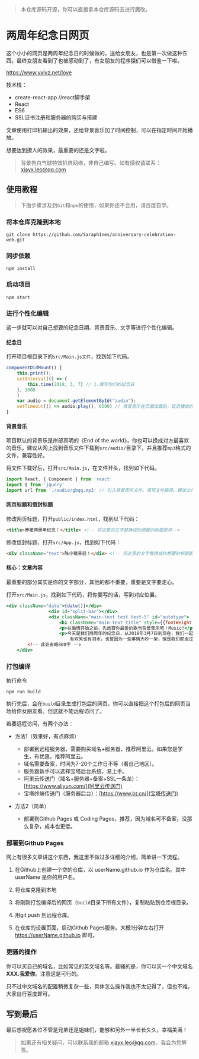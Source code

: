 > 本仓库源码开源，你可以直接拿本仓库源码去进行魔改。

# 两周年纪念日网页

这个小小的网页是两周年纪念日的时候做的，送给女朋友，也是第一次做这种东西。最终女朋友看到了也被感动到了，有女朋友的程序猿们可以借鉴一下啦。

https://www.yxlyz.net/love

技术栈：

- create-react-app //react脚手架
- React
- ES6
- SSL证书注册和服务器的购买与搭建

文章使用打印机输出的效果，还给背景音乐加了时间控制，可以在指定时间开始播放。

想要达到撩人的效果，最重要的还是文字啦。

> 背景告白气球特效扒自网络，非自己编写。如有侵权请联系：xiayx.leo@qq.com

## 使用教程

> 下面步骤涉及到`Git`和`npm`的使用，如果你还不会用，请百度自学。

### 将本仓库克隆到本地

```shell
git clone https://github.com/Saraph1nes/anniversary-celebration-web.git
```

### 同步依赖

``` shell
npm install
```

### 启动项目

```shell
npm start
```

### 进行个性化编辑

这一步就可以对自己想要的纪念日期、背景音乐、文字等进行个性化编辑。

#### 纪念日

打开项目根目录下的`src/Main.js文件`，找到如下代码。

```js
componentDidMount() {
    this.print();
    setInterval(() => {
        this.time(2018, 3, 7) // 1.填写你们的纪念日
    }, 1000
    )
    var audio = document.getElementById("audio");
    setTimeout(() => audio.play(), 8500) // 背景音乐在页面加载后，延迟播放的时长，单位：毫秒。
}
```

#### 背景音乐

项目默认的背景乐是岸部真明的《End of the world》，你也可以换成对方最喜欢的音乐。建议从网上找到音乐文件下载到`src/audio/`目录下，并且推荐`mp3`格式的文件，兼容性好。

将文件下载好后，打开`src/Main.js`，在文件开头，找到如下代码。

```js
import React, { Component } from 'react'
import $ from 'jquery'
import url from './audio/gbqq.mp3' // 引入背景音乐文件。填写文件路径。建议文件名用英文。
```

#### 网页标题和信封标题

修改网页标题，打开`public/index.html`，找到以下代码：

```html
<title>养猪两周年纪念！</title> <!-- 将这里的文字替换成你想要的标题即可-->
```

修改信封标题，打开`src/App.js`，找到如下代码：

```html
<div className="text">陈小猪亲启！</div> <!-- 将这里的文字替换成你想要的标题即可 -->
```

#### 核心：文章内容

最重要的部分其实是你的文字部分，其他的都不重要，重要是文字要走心。

打开`src/Main.js`，找到如下代码，将你要写的话，写到对应位置。

```jsx
<div className="date">{date()}</div>
                <div id="split-bar"></div>
                <div className="main-text test test-5" id="autotype">
                    <h1 className="main-text-title" style={{fontWeight: 800}}>哈喽！陈小猪猪猪猪！</h1>
                    <p>在煽情开始之前，先放首你最爱的歌当背景音乐吧！Music!</p>
                    <p>今天是我们两周年的纪念日，从2018年3月7日到现在，我们一起经历了许许多多的事情，
                        有欢笑也有泪水，也曾因为一些事情大吵一架，但是我们都走过来了。</p>
        <!-- 此处省略800字 -->
    </div>
```

### 打包编译

执行命令

```shel
npm run build
```

执行完后，会在`build`目录生成打包后的网页，你可以直接把这个打包后的网页当场给你女朋友看。但这就不能远程访问了。

若要远程访问，有两个办法：

- 方法1（效果好，有点麻烦）
  - 部署到远程服务器，需要购买域名+服务器，推荐阿里云。如果您是学生，有优惠。推荐阿里云。
  - 域名需要备案，时间为7-20个工作日不等（看自己地区）。
  - 服务器新手可以选择宝塔后台系统，易上手。
  - 阿里云传送门（域名+服务器+备案+SSL一条龙）：[https://www.aliyun.com/](阿里云传送门)
  - 宝塔终端传送门（服务器后台）：[https://www.bt.cn/](宝塔传送门)

- 方法2（简单）
  - 部署到Github Pages 或 Coding Pages，推荐，因为域名可不备案，没那么复杂，成本也更低。

### 部署到Github Pages

网上有很多文章讲这个东西，我这里不做过多详细的介绍，简单讲一下流程。

1. 在Github上创建一个空的仓库，以 userName.github.io 作为仓库名。其中 userName 是你的用户名。

2. 将仓库克隆到本地
3. 将刚刚打包编译后的网页（`build`目录下所有文件），复制粘贴到仓库根目录。
4. 用git push 到远程仓库。
5. 在仓库的设置页面，启动Github Pages服务。大概1分钟左右打开 https://userName.github.io 即可。

### 更骚的操作

你可以买自己的域名，比如常见的英文域名等。最骚的是，你可以买一个中文域名  **XXX.我爱你**。注意这是可行的。

只不过中文域名的配置稍微复杂一些，具体怎么操作我也不太记得了，但也不难，大家自行百度即可。

## 写到最后

最后想祝愿各位不管是兄弟还是姐妹们，能够和另外一半长长久久，幸福美满！

> 如果还有相关疑问，可以联系我的邮箱 xiayx.leo@qq.com，我会为您解答。

